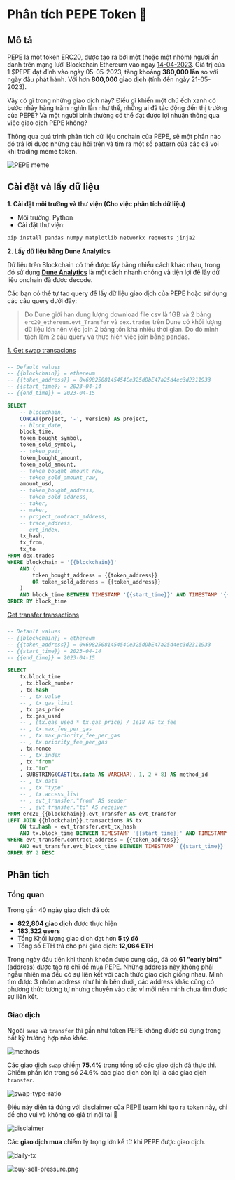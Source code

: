 # Phân tích PEPE Token 🐸

## Mô tả
[PEPE](https://www.pepe.vip/) là một token ERC20, được tạo ra bởi một (hoặc một nhóm) người ẩn danh trên mạng lưới Blockchain Ethereum vào ngày [14-04-2023](https://etherscan.io/tx/0x2afae7763487e60b893cb57803694810e6d3d136186a6de6719921afd7ca304a). Giá trị của 1 $PEPE đạt đỉnh vào ngày 05-05-2023, tăng khoảng **380,000 lần** so với ngày đầu phát hành. Với hơn **800,000 giao dịch** (tính đến ngày 21-05-2023).

Vậy có gì trong những giao dịch này? Điều gì khiến một chú ếch xanh có bước nhảy hàng trăm nghìn lần như thế, những ai đã tác động đến thị trường của PEPE? Và một người bình thường có thể đạt được lợi nhuận thông qua việc giao dịch PEPE không?

Thông qua quá trình phân tích dữ liệu onchain của PEPE, sẽ một phần nào đó trả lời được những câu hỏi trên và tìm ra một số pattern của các cá voi khi trading meme token.

![PEPE meme](https://assets.teenvogue.com/photos/57ebd71b82c30dac286b6150/16:9/w_1280,c_limit/pepe-fb.jpg)

## Cài đặt và lấy dữ liệu

**1. Cài đặt môi trường và thư viện (Cho việc phân tích dữ liệu)**

- Môi trường: Python
- Cài đặt thư viện:
```bash
pip install pandas numpy matplotlib networkx requests jinja2
```

**2. Lấy dữ liệu bằng Dune Analytics**

Dữ liệu trên Blockchain có thể được lấy bằng nhiều cách khác nhau, trong đó sử dụng **[Dune Analytics](https://dune.com/browse/dashboards)** là một cách nhanh chóng và tiện lợi để lấy dữ liệu onchain đã được decode.

Các bạn có thể tự tạo query để lấy dữ liệu giao dịch của PEPE hoặc sử dụng các câu query dưới đây:

> Do Dune giới hạn dung lượng download file csv là 1GB và 2 bảng `erc20_ethereum.evt_Transfer` và `dex.trades` trên Dune có khối lượng dữ liệu lớn nên việc join 2 bảng tốn khá nhiều thời gian. Do đó mình tách làm 2 câu query và thực hiện việc join bằng pandas.

[1. Get swap transacions](https://dune.com/queries/2451707)
### 
```sql
-- Default values
-- {{blockchain}} = ethereum
-- {{token_address}} = 0x6982508145454Ce325dDbE47a25d4ec3d2311933
-- {{start_time}} = 2023-04-14
-- {{end_time}} = 2023-04-15

SELECT
    -- blockchain,
    CONCAT(project, '-', version) AS project,
    -- block_date,
    block_time,
    token_bought_symbol,
    token_sold_symbol,
    -- token_pair,
    token_bought_amount,
    token_sold_amount,
    -- token_bought_amount_raw,
    -- token_sold_amount_raw,
    amount_usd,
    -- token_bought_address,
    -- token_sold_address,
    -- taker,
    -- maker,
    -- project_contract_address,
    -- trace_address,
    -- evt_index,
    tx_hash,
    tx_from,
    tx_to
FROM dex.trades
WHERE blockchain = '{{blockchain}}'
    AND (
        token_bought_address = {{token_address}}
        OR token_sold_address = {{token_address}}
    )
    AND block_time BETWEEN TIMESTAMP '{{start_time}}' AND TIMESTAMP '{{end_time}}'
ORDER BY block_time
```

[Get transfer transactions](https://dune.com/queries/2494730)
###
```sql
-- Default values
-- {{blockchain}} = ethereum
-- {{token_address}} = 0x6982508145454Ce325dDbE47a25d4ec3d2311933
-- {{start_time}} = 2023-04-14
-- {{end_time}} = 2023-04-15

SELECT
    tx.block_time
    , tx.block_number
    , tx.hash
    -- , tx.value
    -- , tx.gas_limit
    , tx.gas_price
    , tx.gas_used
    -- , (tx.gas_used * tx.gas_price) / 1e18 AS tx_fee
    -- , tx.max_fee_per_gas
    -- , tx.max_priority_fee_per_gas
    -- , tx.priority_fee_per_gas
    , tx.nonce
    -- , tx.index
    , tx."from"
    , tx."to"
    , SUBSTRING(CAST(tx.data AS VARCHAR), 1, 2 + 8) AS method_id
    -- , tx.data
    -- , tx."type"
    -- , tx.access_list
    -- , evt_transfer."from" AS sender
    -- , evt_transfer."to" AS receiver
FROM erc20_{{blockchain}}.evt_Transfer AS evt_transfer
LEFT JOIN {{blockchain}}.transactions AS tx
    ON tx.hash = evt_transfer.evt_tx_hash
    AND tx.block_time BETWEEN TIMESTAMP '{{start_time}}' AND TIMESTAMP '{{end_time}}'
WHERE evt_transfer.contract_address = {{token_address}}
    AND evt_transfer.evt_block_time BETWEEN TIMESTAMP '{{start_time}}' AND TIMESTAMP '{{end_time}}'
ORDER BY 2 DESC
```

## Phân tích

### Tổng quan
Trong gần 40 ngày giao dịch đã có:
    
- **822,804 giao dịch** được thực hiện
- **183,322 users**
- Tổng Khối lượng giao dịch đạt hơn **5 tỷ đô**
- Tổng số ETH trả cho phí giao dịch: **12,064 ETH**

Trong ngày đầu tiên khi thanh khoản được cung cấp, đã có **61 "early bird"** (address) được tạo ra chỉ để mua PEPE. Những address này không phải ngẫu nhiên mà đều có sự liên kết với cách thức giao dịch giống nhau. Mình tìm được 3 nhóm address như hình bên dưới, các address khác cũng có phương thức tương tự nhưng chuyển vào các ví mới nên mình chưa tìm được sự liên kết.


### Giao dịch 

Ngoài `swap` và `transfer` thì gần như token PEPE không được sử dụng trong bất kỳ trường hợp nào khác.

![methods](./img/methods.png)

Các giao dịch `swap` chiếm **75.4%** trong tổng số các giao dịch đã thực thi. Chiếm phần lớn trong số 24.6% các giao dịch còn lại là các giao dịch `transfer`.

![swap-type-ratio](./img/swap-type-ratio.png)

Điều này diễn tả đúng với disclaimer của PEPE team khi tạo ra token này, chỉ để cho vui và không có giá trị nội tại 🐸

![disclaimer](./img/pepe-disclaimer.png)

Các **giao dịch mua** chiếm tỷ trọng lớn kể từ khi PEPE được giao dịch.

![daily-tx](./img/daily-tx.png)

![buy-sell-pressure.png](./img/buy-sell-pressure.png)
